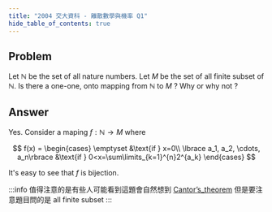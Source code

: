 ```yaml
---
title: "2004 交大資科 - 離散數學與機率 Q1"
hide_table_of_contents: true
---
```


## Problem

Let $\mathbb{N}$ be the set of all nature numbers. Let $M$ be the set of all finite subset of $\mathbb{N}$. Is there a one-one, onto mapping from $\mathbb{N}$ to $M$ ? Why or why not ?

## Answer 

Yes. Consider a maping $f:\mathbb{N}\to M$ where 

$$
f(x) = \begin{cases}
   \emptyset &\text{if } x=0\\
   \lbrace a_1, a_2, \cdots, a_n\rbrace &\text{if } 0<x=\sum\limits_{k=1}^{n}2^{a_k}
\end{cases}
$$

It's easy to see that $f$ is bijection.

:::info
值得注意的是有些人可能看到這題會自然想到 [Cantor’s_theorem](https://en.wikipedia.org/wiki/Cantor%27s_theorem) 但是要注意題目問的是 all finite subset
:::